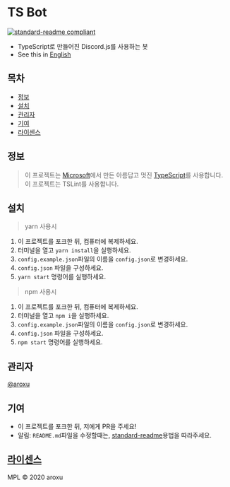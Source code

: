 # TS Bot

[![standard-readme compliant](https://img.shields.io/badge/standard--readme-OK-green.svg?style=flat-square)](https://github.com/RichardLitt/standard-readme)

- TypeScript로 만들어진 Discord.js를 사용하는 봇
- See this in [English](README.md)

## 목차

- [정보](#정보)
- [설치](#설치)
- [관리자](#관리자)
- [기여](#기여)
- [라이센스](#라이센스)

## 정보

> 이 프로젝트는 [Microsoft](https://github.com/Microsoft)에서 만든 아름답고 멋진 [TypeScript](https://github.com/Microsoft/TypeScript)를 사용합니다.
> 이 프로젝트는 TSLint를 사용합니다.

## 설치

> yarn 사용시

1. 이 프로젝트를 포크한 뒤, 컴퓨터에 복제하세요.
2. 터미널을 열고 `yarn install`을 실행하세요.
3. `config.example.json`파일의 이름을 `config.json`로 변경하세요.
4. `config.json` 파일을 구성하세요.
5. `yarn start` 명령어를 실행하세요.

> npm 사용시

1. 이 프로젝트를 포크한 뒤, 컴퓨터에 복제하세요.
2. 터미널을 열고 `npm i`을 실행하세요.
3. `config.example.json`파일의 이름을 `config.json`로 변경하세요.
4. `config.json` 파일을 구성하세요.
5. `npm start` 명령어를 실행하세요.

## 관리자

[@aroxu](https://github.com/aroxu)

## 기여

- 이 프로젝트를 포크한 뒤, 저에게 PR을 주세요!
- 알림: `README.md`파일을 수정할때는, [standard-readme](https://github.com/RichardLitt/standard-readme)용법을 따라주세요.

## [라이센스](LICENSE)

MPL © 2020 aroxu

